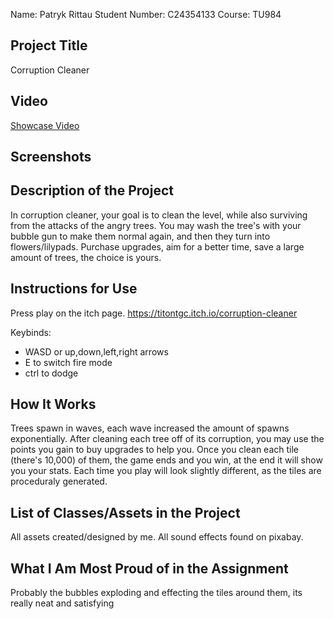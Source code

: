 Name: Patryk Rittau
Student Number: C24354133
Course: TU984

## Project Title

Corruption Cleaner

## Video

[Showcase Video](https://youtu.be/wPXt24CBeKw)

## Screenshots

## Description of the Project

In corruption cleaner, your goal is to clean the level, while also surviving from the attacks of the angry trees. You may wash the tree's with your bubble gun to make them normal again, and then they turn into flowers/lilypads.
Purchase upgrades, aim for a better time, save a large amount of trees, the choice is yours.

## Instructions for Use

Press play on the itch page.
https://titontgc.itch.io/corruption-cleaner

Keybinds: 
- WASD or up,down,left,right arrows
- E to switch fire mode
- ctrl to dodge

## How It Works

Trees spawn in waves, each wave increased the amount of spawns exponentially.
After cleaning each tree off of its corruption, you may use the points you gain to buy upgrades to help you.
Once you clean each tile (there's 10,000) of them, the game ends and you win, at the end it will show you your stats.
Each time you play will look slightly different, as the tiles are proceduraly generated.

## List of Classes/Assets in the Project

All assets created/designed by me.
All sound effects found on pixabay.

## What I Am Most Proud of in the Assignment

Probably the bubbles exploding and effecting the tiles around them, its really neat and satisfying


